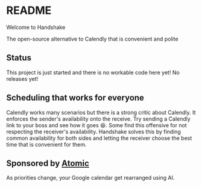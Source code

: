 # README

Welcome to Handshake

The open-source alternative to Calendly that is convenient and polite

## Status
This project is just started and there is no workable code here yet! No releases yet!

## Scheduling that works for everyone

Calendly works many scenarios but there is a strong critic about Calendly. It enforces the sender's availability onto the receive. Try sending a Calendly link to your boss and see how it goes 😆. Some find this offensive for not respecting the receiver's availability. Handshake solves this by finding common availability for both sides and letting the receiver choose the best time that is convenient for them.


## Sponsored by [Atomic](https://www.atomiclife.app)
As priorities change, your Google calendar get rearranged using AI.
